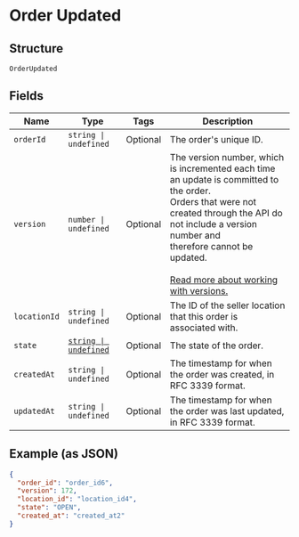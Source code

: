 
# Order Updated

## Structure

`OrderUpdated`

## Fields

| Name | Type | Tags | Description |
|  --- | --- | --- | --- |
| `orderId` | `string \| undefined` | Optional | The order's unique ID. |
| `version` | `number \| undefined` | Optional | The version number, which is incremented each time an update is committed to the order.<br>Orders that were not created through the API do not include a version number and<br>therefore cannot be updated.<br><br>[Read more about working with versions.](https://developer.squareup.com/docs/orders-api/manage-orders#update-orders) |
| `locationId` | `string \| undefined` | Optional | The ID of the seller location that this order is associated with. |
| `state` | [`string \| undefined`](../../doc/models/order-state.md) | Optional | The state of the order. |
| `createdAt` | `string \| undefined` | Optional | The timestamp for when the order was created, in RFC 3339 format. |
| `updatedAt` | `string \| undefined` | Optional | The timestamp for when the order was last updated, in RFC 3339 format. |

## Example (as JSON)

```json
{
  "order_id": "order_id6",
  "version": 172,
  "location_id": "location_id4",
  "state": "OPEN",
  "created_at": "created_at2"
}
```

